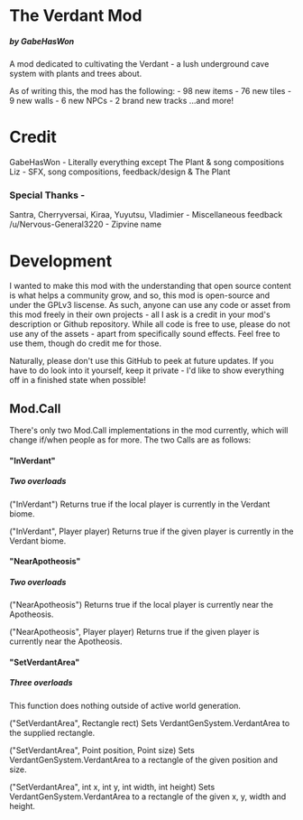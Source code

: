 ﻿# The Verdant Mod
##### by GabeHasWon
A mod dedicated to cultivating the Verdant - a lush underground cave system with plants and trees about.

As of writing this, the mod has the following:
	- 98 new items
	- 76 new tiles
	- 9 new walls
	- 6 new NPCs
	- 2 brand new tracks
...and more!

# Credit
GabeHasWon - Literally everything except The Plant & song compositions
Liz - SFX, song compositions, feedback/design & The Plant
### Special Thanks -
Santra, Cherryversai, Kiraa, Yuyutsu, Vladimier - Miscellaneous feedback
/u/Nervous-General3220 - Zipvine name

# Development
I wanted to make this mod with the understanding that open source content is what helps a community grow, and so, this mod is open-source and under the GPLv3 liscense.
As such, anyone can use any code or asset from this mod freely in their own projects - all I ask is a credit in your mod's description or Github repository.
While all code is free to use, please do not use any of the assets - apart from specifically sound effects. Feel free to use them, though do credit me for those.

Naturally, please don't use this GitHub to peek at future updates. 
If you have to do look into it yourself, keep it private - I'd like to show everything off in a finished state when possible!

## Mod.Call
There's only two Mod.Call implementations in the mod currently, which will change if/when people as for more.
The two Calls are as follows:

#### "InVerdant"
##### Two overloads
("InVerdant")
Returns true if the local player is currently in the Verdant biome.

("InVerdant", Player player)
Returns true if the given player is currently in the Verdant biome.

#### "NearApotheosis"
##### Two overloads
("NearApotheosis")
Returns true if the local player is currently near the Apotheosis.

("NearApotheosis", Player player)
Returns true if the given player is currently near the Apotheosis.

#### "SetVerdantArea"
##### Three overloads
This function does nothing outside of active world generation.

("SetVerdantArea", Rectangle rect)
Sets VerdantGenSystem.VerdantArea to the supplied rectangle.

("SetVerdantArea", Point position, Point size)
Sets VerdantGenSystem.VerdantArea to a rectangle of the given position and size.

("SetVerdantArea", int x, int y, int width, int height)
Sets VerdantGenSystem.VerdantArea to a rectangle of the given x, y, width and height.